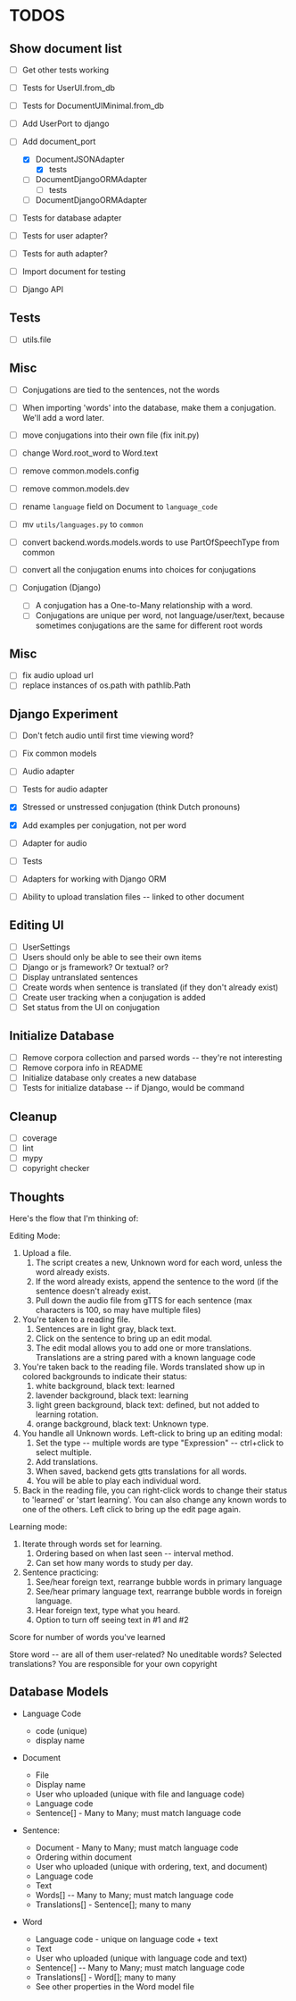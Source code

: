 # TODOS

## Show document list

* [ ] Get other tests working
* [ ] Tests for UserUI.from_db
* [ ] Tests for DocumentUIMinimal.from_db


* [ ] Add UserPort to django
* [ ] Add document_port
  * [x] DocumentJSONAdapter
    * [x] tests
  * [ ] DocumentDjangoORMAdapter
    * [ ] tests
  * [ ] DocumentDjangoORMAdapter
* [ ] Tests for database adapter
* [ ] Tests for user adapter?
* [ ] Tests for auth adapter?
* [ ] Import document for testing
* [ ] Django API

## Tests

* [ ] utils.file

## Misc

* [ ] Conjugations are tied to the sentences, not the words
* [ ] When importing 'words' into the database, make them a conjugation.
      We'll add a word later.
* [ ] move conjugations into their own file (fix init.py)
* [ ] change Word.root_word to Word.text
* [ ] remove common.models.config
* [ ] remove common.models.dev
* [ ] rename `language` field on Document to `language_code`
* [ ] mv `utils/languages.py` to `common`
* [ ] convert backend.words.models.words to use PartOfSpeechType from common
* [ ] convert all the conjugation enums into choices for conjugations

* [ ] Conjugation (Django)
  * [ ] A conjugation has a One-to-Many relationship with a word.
  * [ ] Conjugations are unique per word, not language/user/text, because
        sometimes conjugations are the same for different root words

## Misc

* [ ] fix audio upload url
* [ ] replace instances of os.path with pathlib.Path

## Django Experiment

* [ ] Don't fetch audio until first time viewing word?
* [ ] Fix common models
* [ ] Audio adapter
* [ ] Tests for audio adapter


* [x] Stressed or unstressed conjugation (think Dutch pronouns)
* [x] Add examples per conjugation, not per word
* [ ] Adapter for audio
* [ ] Tests
* [ ] Adapters for working with Django ORM
* [ ] Ability to upload translation files -- linked to other document

## Editing UI

* [ ] UserSettings
* [ ] Users should only be able to see their own items
* [ ] Django or js framework? Or textual? or?
* [ ] Display untranslated sentences
* [ ] Create words when sentence is translated (if they don't already exist)
* [ ] Create user tracking when a conjugation is added
* [ ] Set status from the UI on conjugation

## Initialize Database

* [ ] Remove corpora collection and parsed words -- they're not interesting
* [ ] Remove corpora info in README
* [ ] Initialize database only creates a new database
* [ ] Tests for initialize database -- if Django, would be command

## Cleanup

* [ ] coverage
* [ ] lint
* [ ] mypy
* [ ] copyright checker

## Thoughts

Here's the flow that I'm thinking of:

Editing Mode:

1. Upload a file.
   1. The script creates a new, Unknown word for each word, unless the word
      already exists.
   2. If the word already exists, append the sentence to the word (if the
      sentence doesn't already exist.
   3. Pull down the audio file from gTTS for each sentence (max characters
      is 100, so may have multiple files)
2. You're taken to a reading file.
   1. Sentences are in light gray, black text.
   2. Click on the sentence to bring up an edit modal.
   3. The edit modal allows you to add one or more translations.
      Translations are a string pared with a known language code
3. You're taken back to the reading file. Words translated show up in colored
   backgrounds to indicate their status:
   1. white background, black text: learned
   2. lavender background, black text: learning
   3. light green background, black text: defined, but not added to learning
      rotation.
   4. orange background, black text: Unknown type.
4. You handle all Unknown words. Left-click to bring up an editing modal:
   1. Set the type -- multiple words are type "Expression" -- ctrl+click to
      select multiple.
   2. Add translations.
   3. When saved, backend gets gtts translations for all words.
   4. You will be able to play each individual word.
5. Back in the reading file, you can right-click words to change their status
   to 'learned' or 'start learning'. You can also change any known words to
   one of the others. Left click to bring up the edit page again.

Learning mode:

1. Iterate through words set for learning.
   1. Ordering based on when last seen -- interval method.
   2. Can set how many words to study per day.
2. Sentence practicing:
   1. See/hear foreign text, rearrange bubble words in primary language
   2. See/hear primary language text, rearrange bubble words in foreign language.
   3. Hear foreign text, type what you heard.
   4. Option to turn off seeing text in #1 and #2

Score for number of words you've learned

Store word -- are all of them user-related? No uneditable words?
Selected translations?
You are responsible for your own copyright

## Database Models

* Language Code
  * code (unique)
  * display name

* Document
  * File
  * Display name
  * User who uploaded (unique with file and language code)
  * Language code
  * Sentence[] - Many to Many; must match language code

* Sentence:
  * Document - Many to Many; must match language code
  * Ordering within document
  * User who uploaded (unique with ordering, text, and document)
  * Language code
  * Text
  * Words[] -- Many to Many; must match language code
  * Translations[] - Sentence[]; many to many

* Word
  * Language code - unique on language code + text
  * Text
  * User who uploaded (unique with language code and text)
  * Sentence[] -- Many to Many; must match language code
  * Translations[] - Word[]; many to many
  * See other properties in the Word model file
